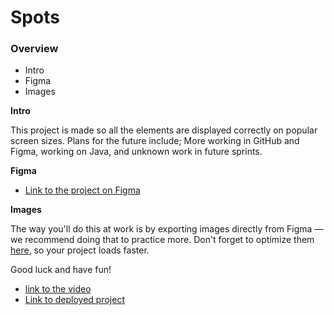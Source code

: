 # Spots

### Overview

- Intro
- Figma
- Images

**Intro**

This project is made so all the elements are displayed correctly on popular screen sizes. Plans for the future include; More working in GitHub and Figma, working on Java, and unknown work in future sprints.

**Figma**

- [Link to the project on Figma](https://www.figma.com/file/BBNm2bC3lj8QQMHlnqRsga/Sprint-3-Project-%E2%80%94-Spots?type=design&node-id=2%3A60&mode=design&t=afgNFybdorZO6cQo-1)

**Images**

The way you'll do this at work is by exporting images directly from Figma — we recommend doing that to practice more. Don't forget to optimize them [here](https://tinypng.com/), so your project loads faster.

Good luck and have fun!

- [link to the video](https://www.loom.com/share/9c4a83076976421c8d59a6a2ee081f91?sid=ee9145c9-2963-4053-b7b7-2de8a0628613)
- [Link to deployed project](https://josephpstaton.github.io/se_project_spots/)
